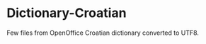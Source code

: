 Dictionary-Croatian
===================

Few files from OpenOffice Croatian dictionary converted to UTF8.
